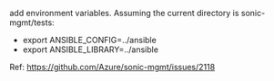 add environment variables. Assuming the current directory is sonic-mgmt/tests:

* export ANSIBLE_CONFIG=../ansible
* export ANSIBLE_LIBRARY=../ansible


Ref: https://github.com/Azure/sonic-mgmt/issues/2118
